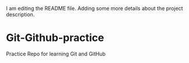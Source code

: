 I am editing the README file. Adding some more details about the project
description.
# Git-Github-practice
Practice Repo for learning Git and GitHub
